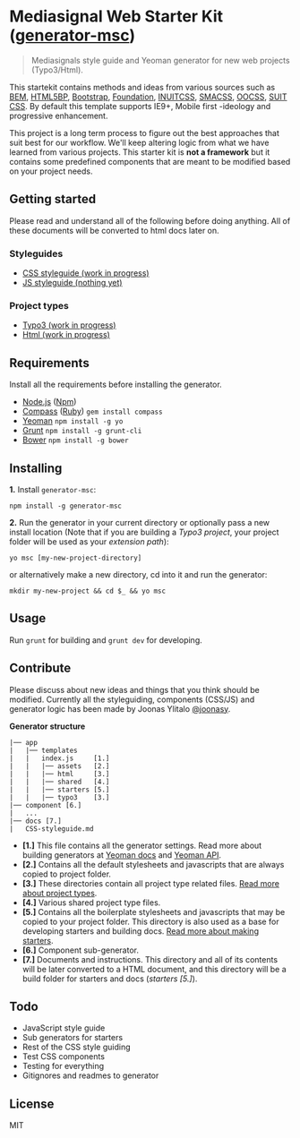 # Mediasignal Web Starter Kit ([generator-msc](https://bitbucket.org/mediasignal/generator-msc.git))

> Mediasignals style guide and Yeoman generator for new web projects (Typo3/Html). 

This startekit contains methods and ideas from various sources such as [BEM](https://bem.info/), [HTML5BP](http://html5boilerplate.com/), [Bootstrap](http://getbootstrap.com), [Foundation](http://foundation.zurb.com/), [INUITCSS](https://github.com/inuitcss), [SMACSS](https://smacss.com/), [OOCSS](http://oocss.org/), [SUIT CSS](https://github.com/suitcss/suit). By default this template supports IE9+, Mobile first -ideology and progressive enhancement.

This project is a long term process to figure out the best approaches that suit best for our workflow. We'll keep altering logic from what we have learned from various projects. This starter kit is **not a framework** but it contains some predefined components that are meant to be modified based on your project needs.

## Getting started

Please read and understand all of the following before doing anything. All of these documents will be converted to html docs later on.

### Styleguides

* [CSS styleguide (work in progress)](docs/CSS-styleguide.md)
* [JS styleguide (nothing yet)](docs/JS-styleguide.md)

### Project types

* [Typo3 (work in progress)](docs/project-types.md#typo3)
* [Html (work in progress)](docs/project-types.md#html)

## Requirements

Install all the requirements before installing the generator.

* [Node.js](http://nodejs.org/) ([Npm](https://www.npmjs.org/)) 
* [Compass](http://compass-style.org/) ([Ruby](https://www.ruby-lang.org/en/)) ```gem install compass```
* [Yeoman](http://yeoman.io/) ```npm install -g yo```
* [Grunt](http://gruntjs.com/) ```npm install -g grunt-cli```
* [Bower](http://bower.io/) ```npm install -g bower```

## Installing

**1.** Install ```generator-msc```: 

    npm install -g generator-msc

**2.** Run the generator in your current directory or optionally pass a new install location (Note that if you are building a *Typo3 project*, your project folder will be used as your *extension path*):

    yo msc [my-new-project-directory]

or alternatively make a new directory, cd into it and run the generator:

    mkdir my-new-project && cd $_ && yo msc

## Usage

Run ```grunt``` for building and ```grunt dev``` for developing.

## Contribute

Please discuss about new ideas and things that you think should be modified. Currently all the styleguiding, components (CSS/JS) and generator logic has been made by Joonas Ylitalo [@joonasy](https://twitter.com/joonasy).

**Generator structure**

    |── app 
    |   |── templates
    |   |   index.js     [1.]
    |   |   |── assets   [2.]
    |   |   |── html     [3.]
    |   |   |── shared   [4.]
    |   |   |── starters [5.]
    |   |   |── typo3    [3.]
    |── component [6.]
    |   ...
    |── docs [7.]
    |   CSS-styleguide.md

* **[1.]** This file contains all the generator settings. Read more about building generators at [Yeoman docs](http://yeoman.io/authoring/) and [Yeoman API](http://yeoman.github.io/generator/).
* **[2.]** Contains all the default stylesheets and javascripts that are always copied to project folder.
* **[3.]** These directories contain all project type related files. [Read more about project types](http://#).
* **[4.]** Various shared project type files.
* **[5.]** Contains all the boilerplate stylesheets and javascripts that may be copied to your project folder. This directory is also used as a base for developing starters and building docs. [Read more about making starters](http://#).
* **[6.]** Component sub-generator.
* **[7.]** Documents and instructions. This directory and all of its contents will be  later converted to a HTML document, and this directory will be a build folder for starters and docs (*starters [5.]*).


## Todo

* JavaScript style guide
* Sub generators for starters
* Rest of the CSS style guiding
* Test CSS components 
* Testing for everything
* Gitignores and readmes to generator


## License

MIT
